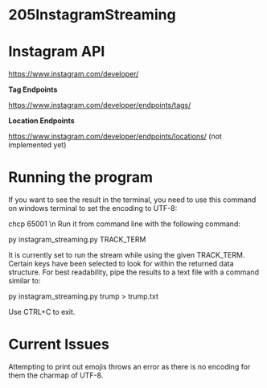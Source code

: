 # 205InstagramStreaming

# Instagram API

https://www.instagram.com/developer/

**Tag Endpoints** 

https://www.instagram.com/developer/endpoints/tags/

**Location Endpoints**

https://www.instagram.com/developer/endpoints/locations/
(not implemented yet)

# Running the program

If you want to see the result in the terminal, you need to use this command on windows terminal to set the encoding to UTF-8:

chcp 65001
\n
Run it from command line with the following command:

py instagram_streaming.py TRACK_TERM


It is currently set to run the stream while using the given TRACK_TERM. Certain keys have been selected to look for within the returned data structure. For best readability, pipe the results to a text file with a command similar to:

py instagram_streaming.py trump > trump.txt

Use CTRL+C to exit.

# Current Issues
Attempting to print out emojis throws an error as there is no encoding for them the charmap of UTF-8.
